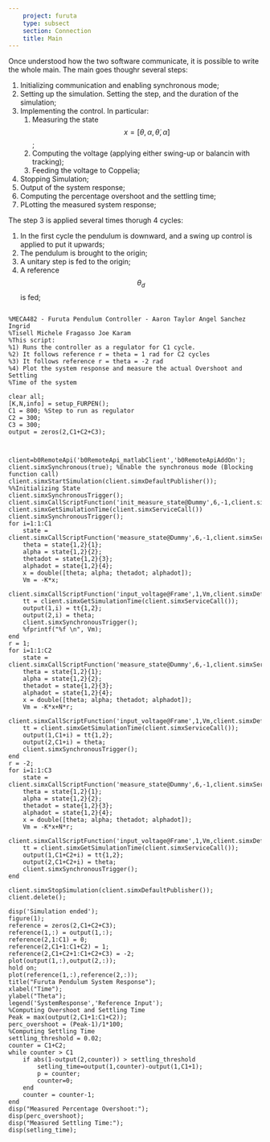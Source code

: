 ```yaml
---
    project: furuta
    type: subsect
    section: Connection
    title: Main
---
```


Once understood how the two software communicate, it is possible to write the whole main. The main goes thoughr several steps:


1. Initializing communication and enabling synchronous mode;
2. Setting up the simulation. Setting the step, and the duration of the simulation;
3. Implementing the control. In particular:
    1. Measuring the state $$x = [\theta, \alpha, \dot\theta, \dot\alpha]$$;
    2. Computing the voltage (applying either swing-up or balancin with tracking);
    3. Feeding the voltage to Coppelia;
4. Stopping Simulation;
5. Output of the system response;
6. Computing the percentage overshoot and the settling time;
7. PLotting the measured system response;

The step 3 is applied several times thorugh 4 cycles:

1. In the first cycle the pendulum is downward, and a swing up control is applied to put it upwards;
2. The pendulum is brought to the origin;
3. A unitary step is fed to the origin;
4. A reference $$\theta_{d}$$ is fed;

<pre>
<code>
%MECA482 - Furuta Pendulum Controller - Aaron Taylor Angel Sanchez Ingrid
%Tisell Michele Fragasso Joe Karam
%This script:
%1) Runs the controller as a regulator for C1 cycle.
%2) It follows reference r = theta = 1 rad for C2 cycles
%3) It follows reference r = theta = -2 rad
%4) Plot the system response and measure the actual Overshoot and Settling
%Time of the system

clear all;
[K,N,info] = setup_FURPEN();
C1 = 800; %Step to run as regulator
C2 = 300;
C3 = 300;
output = zeros(2,C1+C2+C3);



client=b0RemoteApi('b0RemoteApi_matlabClient','b0RemoteApiAddOn');
client.simxSynchronous(true); %Enable the synchronous mode (Blocking function call)
client.simxStartSimulation(client.simxDefaultPublisher());
%%Initializing State
client.simxSynchronousTrigger();
client.simxCallScriptFunction('init_measure_state@Dummy',6,-1,client.simxDefaultPublisher());
client.simxGetSimulationTime(client.simxServiceCall())
client.simxSynchronousTrigger();
for i=1:1:C1
    state = client.simxCallScriptFunction('measure_state@Dummy',6,-1,client.simxServiceCall());
    theta = state{1,2}{1};
    alpha = state{1,2}{2};
    thetadot = state{1,2}{3};
    alphadot = state{1,2}{4};
    x = double([theta; alpha; thetadot; alphadot]);
    Vm = -K*x;
    client.simxCallScriptFunction('input_voltage@Frame',1,Vm,client.simxDefaultPublisher());
    tt = client.simxGetSimulationTime(client.simxServiceCall());
    output(1,i) = tt{1,2};
    output(2,i) = theta;
    client.simxSynchronousTrigger();
    %fprintf("%f \n", Vm);
end
r = 1;
for i=1:1:C2
    state = client.simxCallScriptFunction('measure_state@Dummy',6,-1,client.simxServiceCall());
    theta = state{1,2}{1};
    alpha = state{1,2}{2};
    thetadot = state{1,2}{3};
    alphadot = state{1,2}{4};
    x = double([theta; alpha; thetadot; alphadot]);
    Vm = -K*x+N*r;
    client.simxCallScriptFunction('input_voltage@Frame',1,Vm,client.simxDefaultPublisher());
    tt = client.simxGetSimulationTime(client.simxServiceCall());
    output(1,C1+i) = tt{1,2};
    output(2,C1+i) = theta;
    client.simxSynchronousTrigger();
end
r = -2;
for i=1:1:C3
    state = client.simxCallScriptFunction('measure_state@Dummy',6,-1,client.simxServiceCall());
    theta = state{1,2}{1};
    alpha = state{1,2}{2};
    thetadot = state{1,2}{3};
    alphadot = state{1,2}{4};
    x = double([theta; alpha; thetadot; alphadot]);
    Vm = -K*x+N*r;
    client.simxCallScriptFunction('input_voltage@Frame',1,Vm,client.simxDefaultPublisher());
    tt = client.simxGetSimulationTime(client.simxServiceCall());
    output(1,C1+C2+i) = tt{1,2};
    output(2,C1+C2+i) = theta;
    client.simxSynchronousTrigger();
end

client.simxStopSimulation(client.simxDefaultPublisher());
client.delete(); 

disp('Simulation ended');
figure(1);
reference = zeros(2,C1+C2+C3);
reference(1,:) = output(1,:);
reference(2,1:C1) = 0;
reference(2,C1+1:C1+C2) = 1;
reference(2,C1+C2+1:C1+C2+C3) = -2;
plot(output(1,:),output(2,:));
hold on;
plot(reference(1,:),reference(2,:));
title("Furuta Pendulum System Response");
xlabel("Time");
ylabel("Theta");
legend('SystemResponse','Reference Input');
%Computing Overshoot and Settling Time
Peak = max(output(2,C1+1:C1+C2));
perc_overshoot = (Peak-1)/1*100;
%Computing Settling Time
settling_threshold = 0.02;
counter = C1+C2;
while counter > C1
    if abs(1-output(2,counter)) > settling_threshold
        setling_time=output(1,counter)-output(1,C1+1);
        p = counter;
        counter=0;
    end
    counter = counter-1;
end
disp("Measured Percentage Overshoot:");
disp(perc_overshoot);
disp("Measured Settling Time:");
disp(setling_time);
</code>
</pre>





